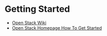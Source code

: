 Getting Started
==

- [Open Stack Wiki](https://wiki.openstack.org/wiki/Getting_Started)
- [Open Stack Homepage How To Get Started](https://www.openstack.org/software/start/)
